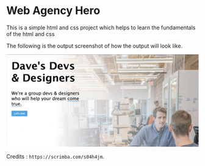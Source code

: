 # Web Agency Hero

This is a simple html and css project which helps to learn the fundamentals of the html and css

The following is the output screenshot of how the output will look like.

![Local Image](output.png)

Credits : `https://scrimba.com/s04h4jm`.
